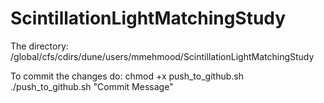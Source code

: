 # ScintillationLightMatchingStudy

The directory: /global/cfs/cdirs/dune/users/mmehmood/ScintillationLightMatchingStudy 

To commit the changes do:
chmod +x push_to_github.sh
./push_to_github.sh "Commit Message"

